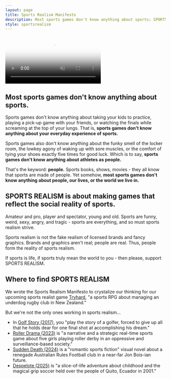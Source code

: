 ```yaml
---
layout: page
title: Sports Realism Manifesto
description: Most sports games don't know anything about sports; SPORTS REALISM is about making games that reflect the social reality of sports.
style: sportsrealism
---
```


<video id="background-video" autoplay loop muted poster="sportsrealism_bg.jpg">
  <source src="sportsrealism_bg.mp4" type="video/mp4">
</video>

## Most sports games don't know anything about sports.

Sports games don't know anything about taking your kids to practice, playing a pick-up game with your friends, or watching the finals while screaming at the top of your lungs. That is, **sports games don't know anything about your everyday experience of sports.**

Sports games also don't know anything about the funky smell of the locker room, the lowkey agony of waking up with sore muscles, or the comfort of tying your shoes exactly five times for good luck. Which is to say, **sports games don't know anything about athletes as people.**

That's the keyword: **people.** Sports books, shows, movies - they all know that sports are made of people. Yet somehow, **most sports games don't know anything about people, our lives, or the world we live in.**

## SPORTS REALISM is about making games that reflect the social reality of sports.

Amateur and pro, player and spectator, young and old. Sports are funny, weird, sexy, angry, and tragic - sports are everything, and so must sports realism strive.

Sports realism is not the fake realism of licensed brands and fancy graphics. Brands and graphics aren't real; people are real. Thus, people form the reality of sports realism.

If sports is life, if sports truly mean the world to you - then please, support SPORTS REALISM.

## Where to find SPORTS REALISM

We wrote the Sports Realism Manifesto to crystalize our thinking for our upcoming sports realist game [Tryhard](https://tryhardgame.com), "a sports RPG about managing an underdog rugby club in New Zealand."

But we're not the only ones working in sports realism...

- In [Golf Story (2017)](https://sidebargames.com/golfstory/), you "play the story of a golfer, forced to give up all that he holds dear for one final shot at accomplishing his dream."
- [Roller Drama (2023)](https://www.open-lab.com/games/rollerdrama/) is "a narrative and a strategic real-time sports game about five girls playing roller derby in an oppressive and surveillance-based society."
- [Sudden Death (2024)](https://dominoclub.itch.io/sudden-death) is a "romantic sports fiction" visual novel about a renegade Australian Rules Football club in a near-far Jon Bois-ian future.
- [Despelote (2025)](https://despelote.game) is "a slice-of-life adventure about childhood and the magical grip soccer held over the people of Quito, Ecuador in 2001."
